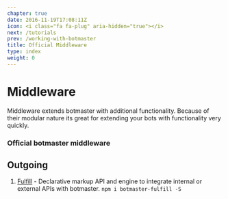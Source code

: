 ```yaml
---
chapter: true
date: 2016-11-19T17:08:11Z
icon: <i class="fa fa-plug" aria-hidden="true"></i>
next: /tutorials
prev: /working-with-botmaster
title: Official Middleware
type: index
weight: 0
---
```


# Middleware

Middleware extends botmaster with additional functionality. Because of their modular nature its great for extending your bots with functionality very quickly.

### Official botmaster middleware

## Outgoing

1. [Fulfill](fulfill) - Declarative markup API and engine to integrate internal or external APIs with botmaster.
 `npm i botmaster-fulfill -S`
